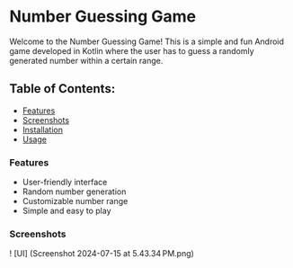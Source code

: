 # Number Guessing Game

Welcome to the Number Guessing Game! This is a simple and fun Android game developed in Kotlin where the user has to guess a randomly generated number within a certain range.


## Table of Contents:

- [Features](#Features)
- [Screenshots](#Screenshots)
- [Installation](#Installation)
- [Usage](#Usage)
  
### Features

- User-friendly interface
-  Random number generation
-  Customizable number range
-  Simple and easy to play

### Screenshots

! [UI] (Screenshot 2024-07-15 at 5.43.34 PM.png)
